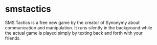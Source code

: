 # smstactics
SMS Tactics is a free new game by the creator of Synonymy about communication and manipulation. It runs silently in the background while the actual game is played simply by texting back and forth with your friends.
